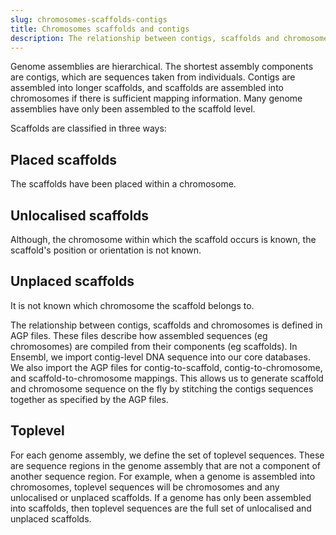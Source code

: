 ```yaml
---
slug: chromosomes-scaffolds-contigs
title: Chromosomes scaffolds and contigs
description: The relationship between contigs, scaffolds and chromosomes in Ensembl 
---
```


Genome assemblies are hierarchical. The shortest assembly components are contigs, which are sequences taken from individuals. Contigs are assembled into longer scaffolds, and scaffolds are assembled into chromosomes if there is sufficient mapping information. Many genome assemblies have only been assembled to the scaffold level.

Scaffolds are classified in three ways:

## Placed scaffolds
The scaffolds have been placed within a chromosome.

## Unlocalised scaffolds
Although, the chromosome within which the scaffold occurs is known, the scaffold's position or orientation is not known.

## Unplaced scaffolds
It is not known which chromosome the scaffold belongs to.

The relationship between contigs, scaffolds and chromosomes is defined in AGP files. These files describe how assembled sequences (eg chromosomes) are compiled from their components (eg scaffolds). In Ensembl, we import contig-level DNA sequence into our core databases. We also import the AGP files for contig-to-scaffold, contig-to-chromosome, and scaffold-to-chromosome mappings. This allows us to generate scaffold and chromosome sequence on the fly by stitching the contigs sequences together as specified by the AGP files.

## Toplevel
For each genome assembly, we define the set of toplevel sequences. These are sequence regions in the genome assembly that are not a component of another sequence region. For example, when a genome is assembled into chromosomes, toplevel sequences will be chromosomes and any unlocalised or unplaced scaffolds. If a genome has only been assembled into scaffolds, then toplevel sequences are the full set of unlocalised and unplaced scaffolds.
